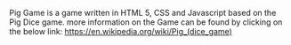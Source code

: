 Pig Game is a game written in HTML 5, CSS and Javascript based on the Pig Dice game. more information on the Game can be found by clicking on the below link:
https://en.wikipedia.org/wiki/Pig_(dice_game)
